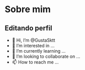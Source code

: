 # Sobre mim

## Editando perfil

- 👋 Hi, I’m @GustaSktt
- 👀 I’m interested in ...
- 🌱 I’m currently learning ...
- 💞️ I’m looking to collaborate on ...
- 📫 How to reach me ...

<!---
GustaSktt/GustaSktt is a ✨ special ✨ repository because its `README.md` (this file) appears on your GitHub profile.
You can click the Preview link to take a look at your changes.
--->
